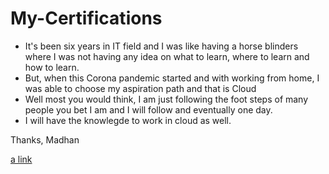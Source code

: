 # My-Certifications

 - It's been six years in IT field and I was like having a horse blinders where I was not having any idea on what to learn, where to learn and how to learn.
 - But, when this Corona pandemic started and with working from home, I was able to choose my aspiration path and that is Cloud
 - Well most you would think, I am just following the foot steps of many people you bet I am and I will follow and eventually one day.
 - I will have the knowlegde to work in cloud as well.

 Thanks,
 Madhan

[a link](https://coursera.org/share/7d439ed3681038c9ca7edd69ef7510c6)
